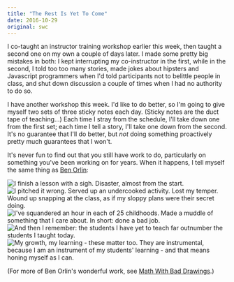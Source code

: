 ```yaml
---
title: "The Rest Is Yet To Come"
date: 2016-10-29
original: swc
---
```


I co-taught an instructor training workshop earlier this week,
then taught a second one on my own a couple of days later.
I made some pretty big mistakes in both:
I kept interrupting my co-instructor in the first,
while in the second,
I told too too many stories,
made jokes about hipsters and Javascript programmers when I'd told participants not to belittle people in class,
and shut down discussion a couple of times when I had no authority to do so.

I have another workshop this week.
I'd like to do better,
so I'm going to give myself two sets of three sticky notes each day.
(Sticky notes are the duct tape of teaching…)
Each time I stray from the schedule,
I'll take down one from the first set;
each time I tell a story,
I'll take one down from the second.
It's no guarantee that I'll do better,
but *not* doing something proactively pretty much guarantees that I won't.

It's never fun to find out that you still have work to do,
particularly on something you've been working on for years.
When it happens,
I tell myself the same thing as [Ben Orlin](https://mathwithbaddrawings.com/2016/10/19/what-i-tell-myself-after-a-bad-lesson/):

<img alt="I finish a lesson with a sigh. Disaster, almost from the start." src="@root/files/2016/10/bad-lesson-01.jpg" class="centered">

<img alt="I pitched it wrong.  Served up an undercooked activity.  Lost my temper.  Wound up snapping at the class, as if my sloppy plans were their secret doing." src="@root/files/2016/10/bad-lesson-02.jpg" class="centered">

<img alt="I've squandered an hour in each of 25 childhoods. Made a muddle of something that I care about. In short: done a bad job." src="@root/files/2016/10/bad-lesson-03.jpg" class="centered">

<img alt="And then I remember: the students I have yet to teach far outnumber the students I taught today." src="@root/files/2016/10/bad-lesson-04.jpg" class="centered">

<img alt="My growth, my learning - these matter too.  They are instrumental, because I am an instrument of my students' learning - and that means honing myself as I can." src="@root/files/2016/10/bad-lesson-05.jpg" class="centered">

(For more of Ben Orlin's wonderful work,
see [Math With Bad Drawings](https://mathwithbaddrawings.com/).)
